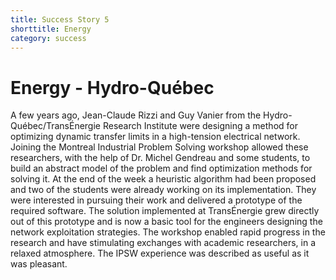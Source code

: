 ```yaml
---
title: Success Story 5
shorttitle: Energy
category: success
---
```


# Energy - Hydro-Québec

A few years ago, Jean-Claude Rizzi and Guy Vanier from  the
Hydro-Québec/TransÉnergie Research Institute were designing a method for optimizing dynamic
transfer limits in a  high-tension electrical network. Joining the 
Montreal Industrial Problem Solving workshop allowed these researchers, with the help of Dr. Michel Gendreau 
and some students, to build an abstract model of the problem and
find optimization methods for solving it. At the end of the week a
heuristic algorithm had been proposed and two of the students were already
working on its implementation. They were interested in pursuing their work
and delivered a prototype of the required software. The solution
implemented at TransÉnergie grew directly out of this prototype and is now
a basic tool for the engineers designing the network exploitation
strategies. The workshop enabled rapid progress in the research and have
stimulating exchanges with academic researchers, in a relaxed atmosphere.
The IPSW  experience was described as useful as it was pleasant. 
